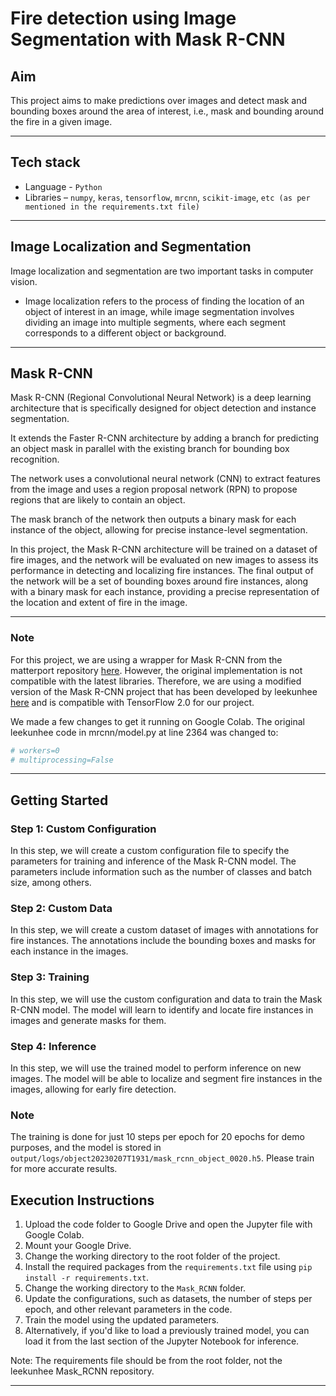 # Fire detection using Image Segmentation with Mask R-CNN

## Aim

This project aims to make predictions over images and detect mask and bounding boxes around the area of interest, i.e., mask and bounding around the fire in a given
image.

---

## Tech stack
- Language - `Python`
- Libraries – `numpy`, `keras`, `tensorflow`, `mrcnn`, `scikit-image`, `etc (as per mentioned in the requirements.txt file)`

---

## Image Localization and Segmentation

Image localization and segmentation are two important tasks in computer vision. 

- Image localization refers to the process of finding the location of an object of interest in an image, while image segmentation involves dividing an image into multiple segments, where each segment corresponds to a different object or background.

---

## Mask R-CNN

Mask R-CNN (Regional Convolutional Neural Network) is a deep learning architecture that is specifically designed for object detection and instance segmentation. 

It extends the Faster R-CNN architecture by adding a branch for predicting an object mask in parallel with the existing branch for bounding box recognition. 

The network uses a convolutional neural network (CNN) to extract features from the image and uses a region proposal network (RPN) to propose regions that are likely to contain an object.

The mask branch of the network then outputs a binary mask for each instance of the object, allowing for precise instance-level segmentation.

In this project, the Mask R-CNN architecture will be trained on a dataset of fire images, and the network will be evaluated on new images to assess its performance in detecting and localizing fire instances. The final output of the network will be a set of bounding boxes around fire instances, along with a binary mask for each instance, providing a precise representation of the location and extent of fire in the image.

---

### Note

For this project, we are using a wrapper for Mask R-CNN from the matterport repository [here](https://github.com/matterport/Mask_RCNN). However, the original implementation is not compatible with the latest libraries. Therefore, we are using a modified version of the Mask R-CNN project that has been developed by leekunhee [here](https://github.com/leekunhee/Mask_RCNN) and is compatible with TensorFlow 2.0 for our project.

We made a few changes to get it running on Google Colab. The original leekunhee code in mrcnn/model.py at line 2364 was changed to:

```python
# workers=0
# multiprocessing=False
```

---

## Getting Started

### Step 1: Custom Configuration

In this step, we will create a custom configuration file to specify the parameters for training and inference of the Mask R-CNN model. The parameters include information such as the number of classes and batch size, among others.

### Step 2: Custom Data

In this step, we will create a custom dataset of images with annotations for fire instances. The annotations include the bounding boxes and masks for each instance in the images.

### Step 3: Training

In this step, we will use the custom configuration and data to train the Mask R-CNN model. The model will learn to identify and locate fire instances in images and generate masks for them.

### Step 4: Inference

In this step, we will use the trained model to perform inference on new images. The model will be able to localize and segment fire instances in the images, allowing for early fire detection.

### Note

The training is done for just 10 steps per epoch for 20 epochs for demo purposes, and the model is stored in `output/logs/object20230207T1931/mask_rcnn_object_0020.h5`. Please train for more accurate results.

## Execution Instructions

1. Upload the code folder to Google Drive and open the Jupyter file with Google Colab.
2. Mount your Google Drive.
3. Change the working directory to the root folder of the project.
4. Install the required packages from the `requirements.txt` file using `pip install -r requirements.txt`.
5. Change the working directory to the `Mask_RCNN` folder.
6. Update the configurations, such as datasets, the number of steps per epoch, and other relevant parameters in the code.
7. Train the model using the updated parameters.
8. Alternatively, if you'd like to load a previously trained model, you can load it from the last section of the Jupyter Notebook for inference.

Note: The requirements file should be from the root folder, not the leekunhee Mask_RCNN repository.

---
